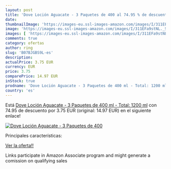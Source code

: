 ```yaml
---
layout: post
title: 'Dove Loción Aguacate - 3 Paquetes de 400 al 74.95 % de descuento'
date: 
thumbnailImage: 'https://images-eu.ssl-images-amazon.com/images/I/311EFa9stNL._SL200_.jpg'
image: 'https://images-eu.ssl-images-amazon.com/images/I/311EFa9stNL._SL200_.jpg'
images: [ 'https://images-eu.ssl-images-amazon.com/images/I/311EFa9stNL._SL200_.jpg' ]
comments: true
category: ofertas
author: ring
slug: 'B07BJGBS9L-es'
description:
actualPrice: 3.75 EUR
currency: EUR
price: 3.75
comparePrice: 14.97 EUR
inStock: true
prodname: 'Dove Loción Aguacate - 3 Paquetes de 400 ml - Total: 1200 ml'
country: 'es'
---
```


Está [Dove Loción Aguacate - 3 Paquetes de 400 ml - Total: 1200 ml](https://www.amazon.es/dp/B07BJGBS9L/?tag=tolees-21) con 74.95 de descuento por 3.75 EUR (original: 14.97 EUR) en el siguiente enlace!

[![Dove Loción Aguacate - 3 Paquetes de 400](https://images-eu.ssl-images-amazon.com/images/I/311EFa9stNL._SL200_.jpg)](https://www.amazon.es/dp/B07BJGBS9L/?tag=tolees-21)

Principales características:


[Ver la oferta!!](https://www.amazon.es/dp/B07BJGBS9L/?tag=tolees-21)

Links participate in Amazon Associate program and might generate a comission on qualifying sales


